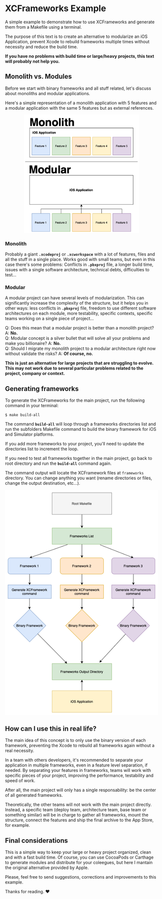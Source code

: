 # XCFrameworks Example

A simple example to demonstrate how to use XCFrameworks and generate them from a Makefile using a terminal.

The purpose of this text is to create an alternative to modularize an iOS Application, prevent Xcode to rebuild frameworks multiple times without necessity and reduce the build time. 

**If you have no problems with build time or large/heavy projects, this text will probably not help you.**

## Monolith vs. Modules
Before we start with binary frameworks and all stuff related, let's discuss about monoliths and modular applications.

Here's a simple representation of a monolith application with 5 features and a modular application with the same 5 features but as external references.
<p align="center">
    <img src="repository-images/modular.png" width="380" max-width="60%" alt="Repository Filters" />
</p>

### Monolith
Probably a giant **`.xcodeproj`** or **`.xcworkspace`** with a lot of features, files and all the stuff in a single place. Works good with small teams, but even in this case there's some problems: Conflicts in **`.pbxproj`**  file, a longer build time, issues with a single software architecture, technical debts, difficulties to test...

### Modular
A modular project can have several levels of modularization. This can significantly increase the complexity of the structure, but it helps you in other ways: less conflicts in **`.pbxproj`**  file, freedom to use different software architectures on each module, more testability, specific contexts, specific teams working on a single piece of project...

Q: Does this mean that a modular project is better than a monolith project?
A: **No.**
<br/>
Q: Modular concept is a silver bullet that will solve all your problems and make you billionaire?
A: **No.**
<br/>
Q: Should I migrate my monolith project to a modular architecture right now without validate the risks?
A: **Of course, no.**

**This is just an alternative for large projects that are struggling to evolve. This may not work due to several particular problems related to the project, company or context.**

## Generating frameworks
To generate the XCFrameworks for the main project, run the following command in your terminal:
```
$ make build-all
```

The command **`build-all`** will loop through a frameworks directories list and run the subfolders Makefile command to build the binary framework for iOS and Simulator platforms.

If you add more frameworks to your project, you'll need to update the directories list to increment the loop.

If you need to test all frameworks together in the main project, go back to root directory and run the **`build-all`** command again.

The command output will locate the XCFramework files at `frameworks` directory. You can change anything you want (rename directories or files, change the output destination, etc...).

<p align="center">
    <img src="repository-images/diagram.png" max-width="80%" alt="Repository Filters" />
</p>

## How can I use this in real life?
The main idea of this concept is to only use the binary version of each framework, preventing the Xcode to rebuild all frameworks again without a real necessity.

In a team with others developers, it's recommended to separate your application in multiple frameworks, even in a feature level separation, if needed.
By separating your features in frameworks, teams will work with specific pieces of your project, improving the performance, testability and speed of work.

After all, the main project will only has a single responsability: be the center of all generated frameworks.

Theoretically, the other teams will not work with the main project directly. Instead, a specific team (deploy team, architecture team, base team or something similar) will be in charge to gather all frameworks, mount the structure, connect the features and ship the final archive to the App Store, for example.

## Final considerations

This is a simple way to keep your large or heavy project organized, clean and with a fast build time. Of course, you can use CocoaPods or Carthage to generate modules and distribute for your coleegues, but here I mantain the original alternative provided by Apple. 

Please, feel free to send suggestions, corrections and improvements to this example.

Thanks for reading. ♥️